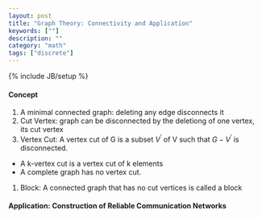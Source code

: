 ```yaml
---
layout: post
title: "Graph Theory: Connectivity and Application"
keywords: [""]
description: ""
category: "math"
tags: ["discrete"]
---
```

{% include JB/setup %}


#### Concept 
1. A minimal connected graph: deleting any edge disconnects it
2. Cut Vertex: graph can be disconnected by the deletiong of one vertex, its cut
   vertex
3. Vertex Cut: A vertex cut of G is a subset $V^{\prime}$ of V such that $G-V^{\prime}$
is disconnected.
- A k-vertex cut is a vertex cut of k elements
- A complete graph has no vertex cut.
1. Block: A connected graph that has no cut vertices is called a block

#### Application: Construction of Reliable Communication Networks
